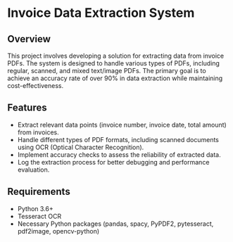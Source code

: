 # Invoice Data Extraction System

## Overview

This project involves developing a solution for extracting data from invoice PDFs. The system is designed to handle various types of PDFs, including regular, scanned, and mixed text/image PDFs. The primary goal is to achieve an accuracy rate of over 90% in data extraction while maintaining cost-effectiveness.

## Features

- Extract relevant data points (invoice number, invoice date, total amount) from invoices.
- Handle different types of PDF formats, including scanned documents using OCR (Optical Character Recognition).
- Implement accuracy checks to assess the reliability of extracted data.
- Log the extraction process for better debugging and performance evaluation.

## Requirements

- Python 3.6+
- Tesseract OCR
- Necessary Python packages (pandas, spacy, PyPDF2, pytesseract, pdf2image, opencv-python)

